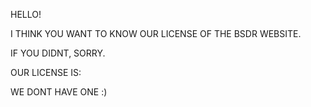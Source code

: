 HELLO!

I THINK YOU WANT TO KNOW OUR LICENSE OF THE BSDR WEBSITE.

IF YOU DIDNT, SORRY.

OUR LICENSE IS:









WE DONT HAVE ONE :)
